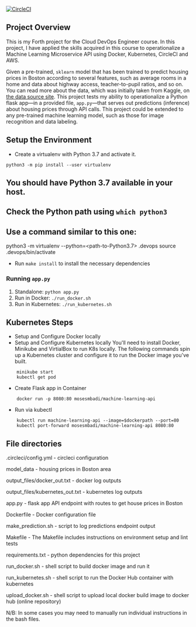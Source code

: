 [![CircleCI](https://dl.circleci.com/status-badge/img/gh/mosesmbadi/DevOps_Microservices/tree/master.svg?style=svg)](https://dl.circleci.com/status-badge/redirect/gh/mosesmbadi/DevOps_Microservices/tree/master)

## Project Overview

This is my Forth project for the Cloud DevOps Engineer course. In this project, I have applied the skills acquired in this course to operationalize a Machine Learning Microservice API using Docker, Kubernetes, CircleCI and AWS.

Given a pre-trained, `sklearn` model that has been trained to predict housing prices in Boston according to several features, such as average rooms in a home and data about highway access, teacher-to-pupil ratios, and so on. You can read more about the data, which was initially taken from Kaggle, on [the data source site](https://www.kaggle.com/c/boston-housing). This project tests my ability to operationalize a Python flask app—in a provided file, `app.py`—that serves out predictions (inference) about housing prices through API calls. This project could be extended to any pre-trained machine learning model, such as those for image recognition and data labeling.


## Setup the Environment

* Create a virtualenv with Python 3.7 and activate it.
```
python3 -m pip install --user virtualenv

```
## You should have Python 3.7 available in your host. 
## Check the Python path using `which python3`
## Use a command similar to this one:
python3 -m virtualenv --python=<path-to-Python3.7> .devops
source .devops/bin/activate

* Run `make install` to install the necessary dependencies

### Running `app.py`

1. Standalone:  `python app.py`
2. Run in Docker:  `./run_docker.sh`
3. Run in Kubernetes:  `./run_kubernetes.sh`

## Kubernetes Steps

* Setup and Configure Docker locally
* Setup and Configure Kubernetes locally
You'll need to install Docker, Minikube and VirtialBox to run K8s locally. The following commands spin up a Kubernetes cluster and configure it to run the Docker image you've built.
```
    minikube start
    kubectl get pod
```
* Create Flask app in Container
```
    docker run -p 8080:80 mosesmbadi/machine-learning-api
```
* Run via kubectl
```
    kubectl run machine-learning-api --image=$dockerpath --port=80
    kubectl port-forward mosesmbadi/machine-learning-api 8080:80
```    
 

## File directories

.circleci/config.yml - circleci configuration

model_data -  housing prices in Boston area

output_files/docker_out.txt - docker log outputs

output_files/kubernetes_out.txt - kubernetes log outputs

app.py - flask app API endpoint with routes to get house prices in Boston

Dockerfile - Docker configuration file

make_prediction.sh - script to log predictions endpoint output

Makefile - The Makefile includes instructions on environment setup and lint tests

requirements.txt - python dependencies for this project

run_docker.sh - shell script to build docker image and run it

run_kubernetes.sh - shell script to run the Docker Hub container with kubernetes

upload_docker.sh - shell script to upload local docker build image to docker hub (online repository)


N/B: In some cases you may need to manually run individual instructions in the bash files.